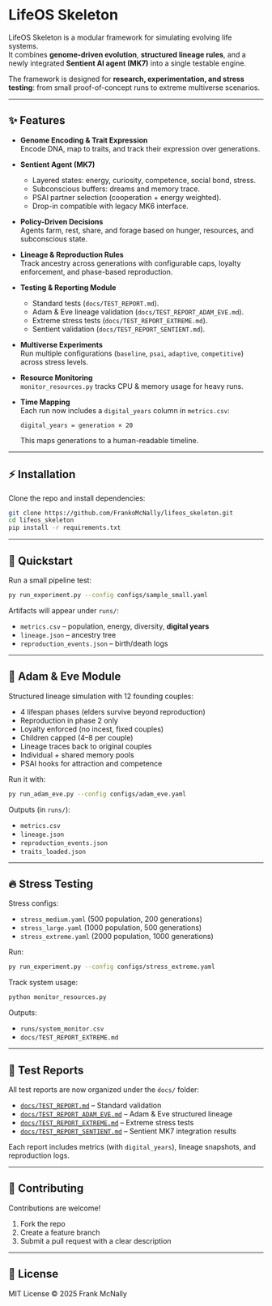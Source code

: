 # LifeOS Skeleton

LifeOS Skeleton is a modular framework for simulating evolving life systems.  
It combines **genome-driven evolution**, **structured lineage rules**, and a newly
integrated **Sentient AI agent (MK7)** into a single testable engine.  

The framework is designed for **research, experimentation, and stress testing**:
from small proof-of-concept runs to extreme multiverse scenarios.

---

## ✨ Features

- **Genome Encoding & Trait Expression**  
  Encode DNA, map to traits, and track their expression over generations.

- **Sentient Agent (MK7)**  
  - Layered states: energy, curiosity, competence, social bond, stress.  
  - Subconscious buffers: dreams and memory trace.  
  - PSAI partner selection (cooperation + energy weighted).  
  - Drop-in compatible with legacy MK6 interface.  

- **Policy-Driven Decisions**  
  Agents farm, rest, share, and forage based on hunger, resources, and
  subconscious state.

- **Lineage & Reproduction Rules**  
  Track ancestry across generations with configurable caps, loyalty enforcement,
  and phase-based reproduction.

- **Testing & Reporting Module**  
  - Standard tests (`docs/TEST_REPORT.md`).  
  - Adam & Eve lineage validation (`docs/TEST_REPORT_ADAM_EVE.md`).  
  - Extreme stress tests (`docs/TEST_REPORT_EXTREME.md`).  
  - Sentient validation (`docs/TEST_REPORT_SENTIENT.md`).  

- **Multiverse Experiments**  
  Run multiple configurations (`baseline`, `psai`, `adaptive`, `competitive`)
  across stress levels.

- **Resource Monitoring**  
  `monitor_resources.py` tracks CPU & memory usage for heavy runs.

- **Time Mapping**  
  Each run now includes a `digital_years` column in `metrics.csv`:  
  ```
  digital_years = generation × 20
  ```
  This maps generations to a human-readable timeline.

---

## ⚡ Installation

Clone the repo and install dependencies:

```bash
git clone https://github.com/FrankoMcNally/lifeos_skeleton.git
cd lifeos_skeleton
pip install -r requirements.txt
```

---

## 🚀 Quickstart

Run a small pipeline test:

```bash
py run_experiment.py --config configs/sample_small.yaml
```

Artifacts will appear under `runs/`:

- `metrics.csv` – population, energy, diversity, **digital years**  
- `lineage.json` – ancestry tree  
- `reproduction_events.json` – birth/death logs  

---

## 🌱 Adam & Eve Module

Structured lineage simulation with 12 founding couples:

- 4 lifespan phases (elders survive beyond reproduction)  
- Reproduction in phase 2 only  
- Loyalty enforced (no incest, fixed couples)  
- Children capped (4–8 per couple)  
- Lineage traces back to original couples  
- Individual + shared memory pools  
- PSAI hooks for attraction and competence  

Run it with:

```bash
py run_adam_eve.py --config configs/adam_eve.yaml
```

Outputs (in `runs/`):

- `metrics.csv`  
- `lineage.json`  
- `reproduction_events.json`  
- `traits_loaded.json`  

---

## 🔥 Stress Testing

Stress configs:

- `stress_medium.yaml` (500 population, 200 generations)  
- `stress_large.yaml` (1000 population, 500 generations)  
- `stress_extreme.yaml` (2000 population, 1000 generations)  

Run:

```bash
py run_experiment.py --config configs/stress_extreme.yaml
```

Track system usage:

```bash
python monitor_resources.py
```

Outputs:

- `runs/system_monitor.csv`  
- `docs/TEST_REPORT_EXTREME.md`  

---

## 📑 Test Reports

All test reports are now organized under the `docs/` folder:

- [`docs/TEST_REPORT.md`](docs/TEST_REPORT.md) – Standard validation  
- [`docs/TEST_REPORT_ADAM_EVE.md`](docs/TEST_REPORT_ADAM_EVE.md) – Adam & Eve structured lineage  
- [`docs/TEST_REPORT_EXTREME.md`](docs/TEST_REPORT_EXTREME.md) – Extreme stress tests  
- [`docs/TEST_REPORT_SENTIENT.md`](docs/TEST_REPORT_SENTIENT.md) – Sentient MK7 integration results  

Each report includes metrics (with `digital_years`), lineage snapshots, and reproduction logs.

---

## 🤝 Contributing

Contributions are welcome!

1. Fork the repo  
2. Create a feature branch  
3. Submit a pull request with a clear description  

---

## 📜 License

MIT License © 2025 Frank McNally
